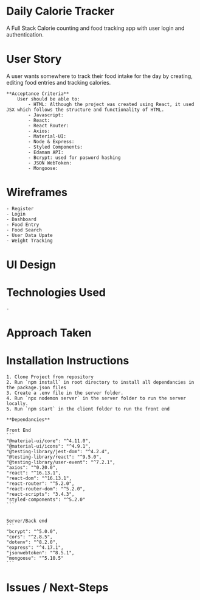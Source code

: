 # Daily Calorie Tracker

A Full Stack Calorie counting and food tracking app with user login and authentication.

# User Story

A user wants somewhere to track their food intake for the day by creating, editing food entries and tracking calories.

    **Acceptance Criteria**
        User should be able to:
            - HTML: Although the project was created using React, it used JSX which follows the structure and functionality of HTML.
            - Javascript:
            - React:
            - React Router:
            - Axios:
            - Material-UI:
            - Node & Express:
            - Styled Components:
            - Edamam API:
            - Bcrypt: used for pasword hashing
            - JSON WebToken:
            - Mongoose:

# Wireframes

    - Register
    - Login
    - Dashboard
    - Food Entry
    - Food Search
    - User Data Upate
    - Weight Tracking

# UI Design

# Technologies Used

    -

# Approach Taken

# Installation Instructions

    1. Clone Project from repository
    2. Run `npm install` in root directory to install all dependancies in the package.json files
    3. Create a .env file in the server folder.
    4. Run `npx nodemon server` in the server folder to run the server locally.
    5. Run `npm start` in the client folder to run the front end

    **Dependancies**

    Front End
    ```
    "@material-ui/core": "^4.11.0",
    "@material-ui/icons": "^4.9.1",
    "@testing-library/jest-dom": "^4.2.4",
    "@testing-library/react": "^9.5.0",
    "@testing-library/user-event": "^7.2.1",
    "axios": "^0.20.0",
    "react": "^16.13.1",
    "react-dom": "^16.13.1",
    "react-router": "^5.2.0",
    "react-router-dom": "^5.2.0",
    "react-scripts": "3.4.3",
    "styled-components": "^5.2.0"
    ```


    Server/Back end
    ```
    "bcrypt": "^5.0.0",
    "cors": "^2.8.5",
    "dotenv": "^8.2.0",
    "express": "^4.17.1",
    "jsonwebtoken": "^8.5.1",
    "mongoose": "^5.10.5"
    ```

# Issues / Next-Steps
